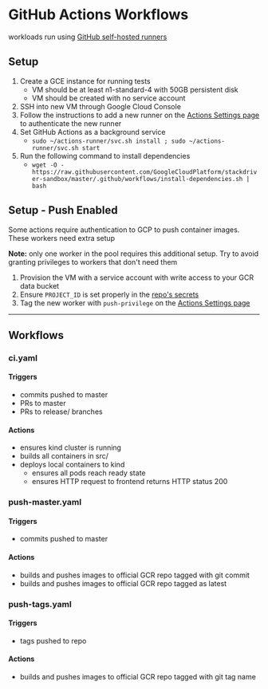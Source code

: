 # GitHub Actions Workflows

workloads run using [GitHub self-hosted runners](https://help.github.com/en/actions/automating-your-workflow-with-github-actions/about-self-hosted-runners)

## Setup

1. Create a GCE instance for running tests
    - VM should be at least n1-standard-4 with 50GB persistent disk
    - VM should be created with no service account
2. SSH into new VM through Google Cloud Console
3. Follow the instructions to add a new runner on the [Actions Settings page](https://github.com/GoogleCloudPlatform/stackdriver-sandbox/settings/actions) to authenticate the new runner
4. Set GitHub Actions as a background service
    - `sudo ~/actions-runner/svc.sh install ; sudo ~/actions-runner/svc.sh start`
5. Run the following command to install dependencies
    - `wget -O - https://raw.githubusercontent.com/GoogleCloudPlatform/stackdriver-sandbox/master/.github/workflows/install-dependencies.sh | bash`

## Setup - Push Enabled

Some actions require authentication to GCP to push container images. These workers need extra setup

**Note:** only one worker in the pool requires this additional setup. Try to avoid granting privileges to workers that don't need them

1. Provision the VM with a service account with write access to your GCR data bucket
2. Ensure `PROJECT_ID` is set properly in the [repo's secrets](https://github.com/GoogleCloudPlatform/stackdriver-sandbox/settings/secrets)
3. Tag the new worker with `push-privilege` on the [Actions Settings page](https://github.com/GoogleCloudPlatform/stackdriver-sandbox/settings/actions)

---
## Workflows

### ci.yaml

#### Triggers
- commits pushed to master
- PRs to master
- PRs to release/ branches

#### Actions
- ensures kind cluster is running
- builds all containers in src/
- deploys local containers to kind
  - ensures all pods reach ready state
  - ensures HTTP request to frontend returns HTTP status 200

### push-master.yaml

#### Triggers
- commits pushed to master

#### Actions
- builds and pushes images to official GCR repo tagged with git commit
- builds and pushes images to official GCR repo tagged as latest

### push-tags.yaml

#### Triggers
- tags pushed to repo

#### Actions
- builds and pushes images to official GCR repo tagged with git tag name

